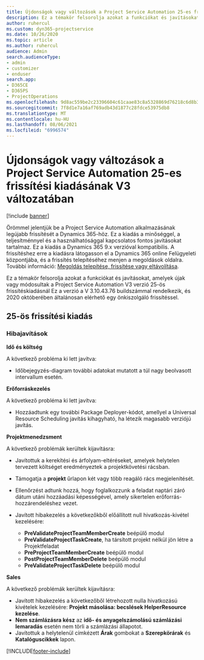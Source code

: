 ```yaml
---
title: Újdonságok vagy változások a Project Service Automation 25-es frissítési kiadásának V3 változatában
description: Ez a témakör felsorolja azokat a funkciókat és javításokat, amelyek elérhetők a Project Service Automation V3. 25-os frissítési kiadásában.
author: ruhercul
ms.custom: dyn365-projectservice
ms.date: 10/26/2020
ms.topic: article
ms.author: ruhercul
audience: Admin
search.audienceType:
- admin
- customizer
- enduser
search.app:
- D365CE
- D365PS
- ProjectOperations
ms.openlocfilehash: 9d8ac559be2c23396604c61caae83c8a5328869d76218c6d8b3b6a6a6b32c1eb
ms.sourcegitcommit: 7f8d1e7a16af769adb43d1877c28fdce53975db8
ms.translationtype: MT
ms.contentlocale: hu-HU
ms.lasthandoff: 08/06/2021
ms.locfileid: "6996574"
---
```

# <a name="whats-new-or-changed-in-project-service-automation-update-release-25-v3"></a>Újdonságok vagy változások a Project Service Automation 25-es frissítési kiadásának V3 változatában

[!include [banner](../includes/psa-now-project-operations.md)]

Örömmel jelentjük be a Project Service Automation alkalmazásának legújabb frissítését a Dynamics 365-höz. Ez a kiadás a minőséggel, a teljesítménnyel és a használhatósággal kapcsolatos fontos javításokat tartalmaz. Ez a kiadás a Dynamics 365 9.x verzióval kompatibilis. A frissítéshez erre a kiadásra látogasson el a Dynamics 365 online Felügyeleti központjába, és a frissítés telepítéséhez menjen a megoldások oldalra. További információ: [Megoldás telepítése, frissítése vagy eltávolítása](/power-platform/admin/install-remove-preferred-solution).

Ez a témakör felsorolja azokat a funkciókat és javításokat, amelyek újak vagy módosultak a Project Service Automation V3 verzió 25-ös frissítéskiadásnál Ez a verzió a V 3.10.43.76 buildszámmal rendelkezik, és 2020 októberében általánosan elérhető egy önkiszolgáló frissítéssel.

## <a name="update-release-25"></a>25-ös frissítési kiadás

### <a name="bug-fixes"></a>Hibajavítások

**Idő és költség**

A következő probléma ki lett javítva:

- Időbejegyzés-diagram további adatokat mutatott a túl nagy beolvasott intervallum esetén.

**Erőforráskezelés**

A következő probléma ki lett javítva:

- Hozzáadtunk egy további Package Deployer-kódot, amellyel a Universal Resource Scheduling javítás kihagyható, ha létezik magasabb verziójú javítás.

**Projektmenedzsment**

A következő problémák kerültek kijavításra:

- Javítottuk a kerekítési és árfolyam-eltéréseket, amelyek helytelen tervezett költséget eredményeztek a projektkövetési rácsban.
- Támogatja a **projekt** űrlapon két vagy több reagáló rács megjelenítését.
- Ellenőrzést adtunk hozzá, hogy foglalkozzunk a feladat naptári záró dátum utáni hozzáadási képességével, amely sikertelen erőforrás-hozzárendeléshez vezet.
- Javított hibakezelés a következőkből előállított null hivatkozás-kivétel kezelésére:

    - **PreValidateProjectTeamMemberCreate** beépülő modul
    - **PreValidateProjectTaskCreate**, ha társított projekt nélkül jön létre a Projektfeladat
    - **PreProjectTeamMemberCreate** beépülő modul
    - **PostProjectTeamMemberDelete** beépülő modul
    - **PreValidateProjectTaskDelete** beépülő modul

**Sales**

A következő problémák kerültek kijavításra:

- Javított hibakezelés a következőből létrehozott nulla hivatkozású kivételek kezelésére: **Projekt másolása: becslések HelperResource kezelése**.
- **Nem számlázásra kész** az **idő- és anyagelszámolású számlázási lemaradás** esetén nem törli a számlázási állapotot.
- Javítottuk a helytelenül címkézett **Árak** gombokat a **Szerepkörárak** és **Katalóguscikkek** lapon.


[!INCLUDE[footer-include](../includes/footer-banner.md)]